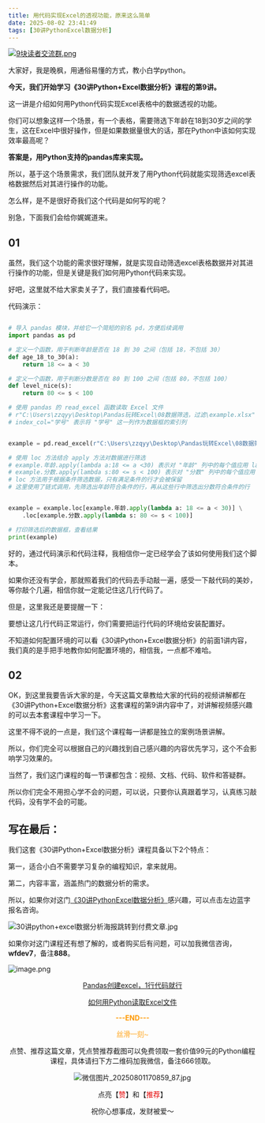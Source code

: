 ```yaml
---
title: 用代码实现Excel的透视功能，原来这么简单 
date: 2025-08-02 23:41:49
tags: [30讲PythonExcel数据分析]
---
```

[![9块读者交流群.png](https://raw.gitcode.com/user-images/assets/5027920/48edc8fa-6d2e-4eca-9e14-d71638eadb55/14块读者交流群.png '14块读者交流群.png')](https://mp.weixin.qq.com/s/_aOF7012zr2gkvO9bpvUng)

大家好，我是晚枫，用通俗易懂的方式，教小白学python。


**今天，我们开始学习《30讲Python+Excel数据分析》课程的第9讲。**

这一讲是介绍如何用Python代码实现Excel表格中的数据透视的功能。

你们可以想象这样一个场景，有一个表格，需要筛选下年龄在18到30岁之间的学生，这在Excel中很好操作，但是如果数据量很大的话，那在Python中该如何实现效率最高呢？

**答案是，用Python支持的pandas库来实现。**

所以，基于这个场景需求，我们团队就开发了用Python代码就能实现筛选excel表格数据然后对其进行操作的功能。

怎么样，是不是很好奇我们这个代码是如何写的呢？

别急，下面我们会给你娓娓道来。

## 01


虽然，我们这个功能的需求很好理解，就是实现自动筛选excel表格数据并对其进行操作的功能，但是关键是我们如何用Python代码来实现。

好吧，这里就不给大家卖关子了，我们直接看代码吧。

代码演示：

```python

# 导入 pandas 模块，并给它一个简短的别名 pd，方便后续调用
import pandas as pd

# 定义一个函数，用于判断年龄是否在 18 到 30 之间（包括 18，不包括 30）
def age_18_to_30(a):
    return 18 <= a < 30

# 定义一个函数，用于判断分数是否在 80 到 100 之间（包括 80，不包括 100）
def level_nice(s):
    return 80 <= s < 100

# 使用 pandas 的 read_excel 函数读取 Excel 文件
# r"C:\Users\zzqyy\Desktop\Pandas玩转Excel\08数据筛选，过滤\example.xlsx" 是 Excel 文件的路径
# index_col="学号" 表示将 "学号" 这一列作为数据框的索引列


example = pd.read_excel(r"C:\Users\zzqyy\Desktop\Pandas玩转Excel\08数据筛选，过滤\example.xlsx", index_col="学号")

# 使用 loc 方法结合 apply 方法对数据进行筛选
# example.年龄.apply(lambda a:18 <= a <30) 表示对 "年龄" 列中的每个值应用 lambda 函数，判断是否满足 18 <= a < 30
# example.分数.apply(lambda s:80 <= s < 100) 表示对 "分数" 列中的每个值应用 lambda 函数，判断是否满足 80 <= s < 100
# loc 方法用于根据条件筛选数据，只有满足条件的行才会被保留
# 这里使用了链式调用，先筛选出年龄符合条件的行，再从这些行中筛选出分数符合条件的行


example = example.loc[example.年龄.apply(lambda a: 18 <= a < 30)] \
    .loc[example.分数.apply(lambda s: 80 <= s < 100)]

# 打印筛选后的数据框，查看结果
print(example)

```

好的，通过代码演示和代码注释，我相信你一定已经学会了该如何使用我们这个脚本。

如果你还没有学会，那就照着我们的代码去手动敲一遍，感受一下敲代码的美妙，等你敲个几遍，相信你就一定能记住这几行代码了。

但是，这里我还是要提醒一下：

要想让这几行代码正常运行，你们需要把运行代码的环境给安装配置好。

不知道如何配置环境的可以看《30讲Python+Excel数据分析》的前面1讲内容，我们真的是手把手地教你如何配置环境的，相信我，一点都不难哈。

## 02

OK，到这里我要告诉大家的是，今天这篇文章教给大家的代码的视频讲解都在《30讲Python+Excel数据分析》这套课程的第9讲内容中了，对讲解视频感兴趣的可以去本套课程中学习一下。

这里不得不说的一点是，我们这个课程每一讲都是独立的案例场景讲解。

所以，你们完全可以根据自己的兴趣找到自己感兴趣的内容优先学习，这个不会影响学习效果的。

当然了，我们这门课程的每一节课都包含：视频、文档、代码、软件和答疑群。

所以你们完全不用担心学不会的问题，可以说，只要你认真跟着学习，认真练习敲代码，没有学不会的可能。

## 写在最后：

我们这套《30讲Python+Excel数据分析》课程具备以下2个特点：

第一，适合小白不需要学习复杂的编程知识，拿来就用。

第二，内容丰富，涵盖热门的数据分析的需求。

所以，如果你对这门[《30讲PythonExcel数据分析》](https://mp.weixin.qq.com/s?__biz=MzUzNTc5NjA4NQ==&mid=2247502505&idx=1&sn=7552c4f09bc5f784e1528c67eb2deec5&scene=21#wechat_redirect)感兴趣，可以点击左边蓝字报名咨询。

![30讲python+excel数据分析海报跳转到付费文章.jpg](https://raw.gitcode.com/user-images/assets/5027920/3b0ef5f6-3839-4f74-b8ab-d244d81d36e7/30讲python_excel数据分析海报跳转到付费文章.jpg '30讲python+excel数据分析海报跳转到付费文章.jpg')

如果你对这门课程还有想了解的，或者购买后有问题，可以加我微信咨询，**wfdev7**，备注**888**。

![image.png](https://raw.gitcode.com/user-images/assets/5027920/f2a6dd47-3bdb-4b8b-b85b-2478ee4ae4f4/image.png 'image.png')

<center>
  
[Pandas创建excel，1行代码就行](https://mp.weixin.qq.com/s/fC20OOTekhFP3IFT5W_-nA)

[如何用Python读取Excel文件](https://mp.weixin.qq.com/s/us6Q6Y4B6XsRqNxXGdx5_Q)

<span style="color:#ff9900;">**---END---**</span>
  
<span style="color:#ffc266;">**丝滑一刻~**</span>

点赞、推荐这篇文章，凭点赞推荐截图可以免费领取一套价值99元的Python编程课程，具体请扫下方二维码加我微信，备注666领取。

![微信图片_20250801170859_87.jpg](https://cos.python-office.com/wechat/wechat.jpg '微信图片_20250801170859_87.jpg')

点亮【<span style="color:#e60000;">赞</span>】和【<span style="color:#e60000;">推荐</span>】
  
祝你心想事成，发财被爱～

<center>





